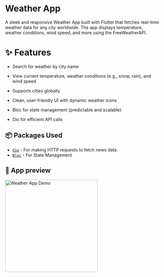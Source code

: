 # Weather App

A sleek and responsive Weather App built with Flutter that fetches real-time weather data for any city worldwide. The app displays temperature, weather conditions, wind speed, and more using the FreeWeatherAPI.




# ✨ Features


- Search for weather by city name

- View current temperature, weather conditions (e.g., snow, rain), and wind speed

- Supports cities globally

- Clean, user-friendly UI with dynamic weather icons

- Bloc for state management (predictable and scalable)

- Dio for efficient API calls


## 📦 Packages Used


- [`dio`](https://pub.dev/packages/dio) - For making HTTP requests to fetch news data.
- [`Bloc`](https://pub.dev/packages/flutter_bloc) - For State Management


## 🎥 App preview  
<img src="assets/ref.gif" width="300" alt="Weather App Demo" />
